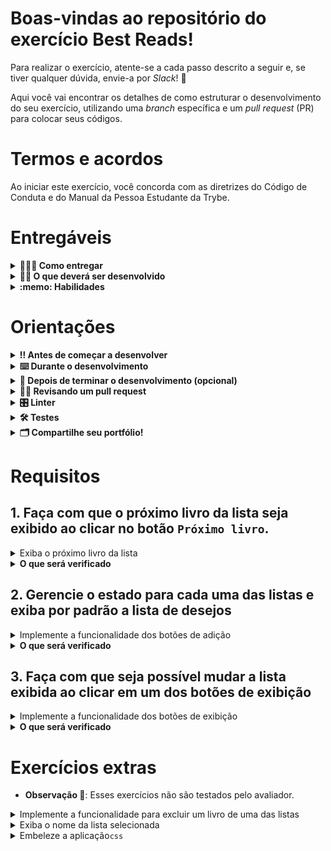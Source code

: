 # Boas-vindas ao repositório do exercício Best Reads!

Para realizar o exercício, atente-se a cada passo descrito a seguir e, se tiver qualquer dúvida, envie-a por _Slack_! 🚀

Aqui você vai encontrar os detalhes de como estruturar o desenvolvimento do seu exercício, utilizando uma _branch_ específica e um _pull request_ (PR) para colocar seus códigos.

# Termos e acordos

Ao iniciar este exercício, você concorda com as diretrizes do Código de Conduta e do Manual da Pessoa Estudante da Trybe.

# Entregáveis

<details>
  <summary><strong>🤷🏽‍♀️ Como entregar</strong></summary><br />

Para entregar o seu exercício você deverá criar um _pull request_ neste repositório.

> **Relembrando 🧠**: Lembre-se que você pode consultar nosso conteúdo sobre [Git & GitHub](https://app.betrybe.com/course/4d67f5b4-34a6-489f-a205-b6c7dc50fc16/) e nosso [Blog - Git & GitHub](https://blog.betrybe.com/tecnologia/git-e-github/) sempre que precisar!

</details>

<details>
  <summary><strong>👨‍💻 O que deverá ser desenvolvido</strong></summary><br />

  Neste exercício, você vai desenvolver uma aplicação que renderizará um livro que poderá ser adicionado a diferentes listas de leitura. Para isso, utilize o React para gerenciar o estado das listas e também capturar eventos.

</details>

<details>
  <summary><strong>:memo: Habilidades</strong></summary><br />

Neste exercício, verificamos se você é capaz de:

- Inicializar um componente, dando a ele um estado predefinido;

- Ler o estado de um componente e usá-lo para alterar o que exibimos no _browser_;

- Atualizar o estado de um componente;

- Capturar eventos utilizando a sintaxe do React.

</details>


# Orientações

<details>
  <summary><strong>‼️ Antes de começar a desenvolver</strong></summary><br />

1. Clone o repositório

- Use o comando: `git clone git@github.com:tryber/sd-035-exercise-best-reads`.
- Entre na pasta do repositório que você acabou de clonar:
  - `cd sd-035-exercise-best-reads`

2. Instale as dependências

- `npm install`.

3. Crie uma branch a partir da branch `main`

- Verifique que você está na branch `main`
  - Exemplo: `git branch`
- Se não estiver, mude para a branch `main`
  - Exemplo: `git checkout main`
- Agora crie uma branch à qual você vai submeter os `commits` do seu exercício
  - Você deve criar uma branch no seguinte formato: `nome-de-usuario-nome-do-exercicio`
  - Exemplo: `git checkout -b joaozinho-sd-035-exercise-best-reads`

4. Adicione as mudanças ao _stage_ do Git e faça um `commit`

- Verifique que as mudanças ainda não estão no _stage_
  - Exemplo: `git status` (deve aparecer listada a pasta _joaozinho_ em vermelho)
- Adicione o novo arquivo ao _stage_ do Git
  - Exemplo:
    - `git add .` (adicionando todas as mudanças - _que estavam em vermelho_ - ao stage do Git)
    - `git status` (deve aparecer listado o arquivo _joaozinho/README.md_ em verde)
- Faça o `commit` inicial
  - Exemplo:
    - `git commit -m 'iniciando o exercício x'` (fazendo o primeiro commit)
    - `git status` (deve aparecer uma mensagem tipo _nothing to commit_ )

5. Adicione a sua branch com o novo `commit` ao repositório remoto

- Usando o exemplo anterior: `git push -u origin joaozinho-sd-035-exercise-best-reads`

6. Crie um novo `Pull Request` _(PR)_

- Vá até a página de _Pull Requests_ do [repositório no GitHub](https://github.com/tryber/sd-035-exercise-best-reads/pulls)
- Clique no botão verde _"New pull request"_
- Clique na caixa de seleção _"Compare"_ e escolha a sua branch **com atenção**
- Coloque um título para a sua _Pull Request_
  - Exemplo: _"Cria tela de busca"_
- Clique no botão verde _"Create pull request"_
- Adicione uma descrição para o _Pull Request_ e clique no botão verde _"Create pull request"_
- **Não se preocupe em preencher mais nada por enquanto!**
- Volte até a [página de _Pull Requests_ do repositório](https://github.com/tryber/sd-035-exercise-best-reads/pulls) e confira que o seu _Pull Request_ está criado

</details>

<details>
  <summary><strong>⌨️ Durante o desenvolvimento</strong></summary><br />

- Faça `commits` das alterações que você fizer no código regularmente

- Lembre-se de sempre após um (ou alguns) `commits` atualizar o repositório remoto

- Os comandos que você utilizará com mais frequência são:
  1. `git status` _(para verificar o que está em vermelho - fora do stage - e o que está em verde - no stage)_
  2. `git add` _(para adicionar arquivos ao stage do Git)_
  3. `git commit` _(para criar um commit com os arquivos que estão no stage do Git)_
  4. `git push -u origin nome-da-branch` _(para enviar o commit para o repositório remoto na primeira vez que fizer o `push` de uma nova branch)_
  5. `git push` _(para enviar o commit para o repositório remoto após o passo anterior)_

</details>

<details>
  <summary><strong>🤝 Depois de terminar o desenvolvimento (opcional)</strong></summary><br />

Para sinalizar que o seu exercício está pronto para o _"Code Review"_, faça o seguinte:

- Vá até a página **DO SEU** _Pull Request_, adicione a label de _"code-review"_ e marque seus colegas:

  - No menu à direita, clique no _link_ **"Labels"** e escolha a _label_ **code-review**;

  - No menu à direita, clique no _link_ **"Assignees"** e escolha **o seu usuário**;

  - No menu à direita, clique no _link_ **"Reviewers"** e digite `students`, selecione o time `tryber/students-sd-035`.

Caso tenha alguma dúvida, [aqui tem um video explicativo](https://vimeo.com/362189205).

</details>

<details>
  <summary><strong>🕵🏿 Revisando um pull request</strong></summary><br />

Use o conteúdo sobre [Code Review](https://app.betrybe.com/course/real-life-engineer/code-review) para te ajudar a revisar os _Pull Requests_.

</details>

<details>
  <summary><strong>🎛 Linter</strong></summary><br />

Para garantir a qualidade do código, vamos utilizar neste exercício os linters `ESLint` e `StyleLint`.
Assim o código estará alinhado com as boas práticas de desenvolvimento, sendo mais legível
e de fácil manutenção! Para rodá-los localmente, execute os comandos abaixo:

```bash
  npm run lint
  npm run lint:styles
```

⚠️ **Pull requests com issues de Linter não serão avaliadas. Atente-se para resolvê-las antes de finalizar o desenvolvimento!** ⚠️

Em caso de dúvidas, confira o material do course sobre [ESLint e Stylelint](https://app.betrybe.com/course/real-life-engineer/eslint).

</details>


<details>
  <summary><strong>🛠 Testes</strong></summary><br />

Para avaliar o exercício utilizaremos [React Testing Library (RTL)](https://testing-library.com/docs/react-testing-library/intro) para execução dos testes.

Na descrição dos requisitos (logo abaixo) será pedido que seja feita a adição de atributos data-testid nos elementos **HTML**. Vamos a um exemplo para deixar evidente essa configuração: se o requisito pedir "crie um botão e adicione o id de teste (ou data-testid) com o valor my-action, você pode escrever:

```html
<button data-testid="my-action"></button>
```

ou

```html
<a data-testid="my-action"></a>
```

Ou seja, o atributo `data-testid="my-action"` servirá para o React Testing Library(RTL) identificar o elemento e, dessa forma, conseguiremos realizar testes focados no comportamento da aplicação.

⚠ **Atenção:** muito cuidado com os nomes especificados nos requisitos! O conteúdo deve ser exatamente igual ao texto descrito no requisito.

Para verificar a solução proposta, você pode executar todos os testes localmente, basta executar:

```bash
npm test
```

💡 **Dica: desativando testes**

Especialmente no início, quando a maioria dos testes está falhando, a saída após executar os testes é extensa. Você pode desabilitar temporariamente um teste utilizando a função `skip` junto à função `it`. Como o nome indica, esta função "pula" um teste. Veja um exemplo:

```js
it.skip("Será validado se o campo de filtro por nome renderiza na tela", () => {
  render(<App />);
  const filterNameInput = screen.getByTestId(/name-filter/i);
  expect(filterNameInput).toBeInTheDocument();
});
```

![Usando comando .skip para pular um teste](images/skip-image.png)

Uma estratégia é pular todos os testes no início e ir implementando um teste de cada vez, removendo dele a função `skip`.

Você também pode rodar apenas um arquivo de teste, por exemplo:

```bash
npm test 
```

Uma outra forma para contornar esse problema é a utilização da função `.only` após o `it`. Com isso, será possível que apenas um requisito rode localmente e seja avaliado.

```js
it.only("Será validado se o campo de filtro por nome renderiza na tela", () => {
  render(<App />);
  const filterNameInput = screen.getByTestId(/name-filter/i);
  expect(filterNameInput).toBeInTheDocument();
});
```

![usando comando .only para rodar apenas um teste](images/only-image.png)

⚠️ **O avaliador automático não necessariamente avalia seu exercício na ordem em que os requisitos aparecem no readme. Isso acontece para deixar o processo de avaliação mais rápido. Então, não se assuste se isso acontecer, ok?**

</details>

<details>
  <summary><strong>🗂 Compartilhe seu portfólio!</strong></summary><br />

Você sabia que o LinkedIn é a principal rede social profissional e compartilhar o seu aprendizado lá é muito importante para quem deseja construir uma carreira de sucesso? Compartilhe esse exercício no seu LinkedIn, marque o perfil da Trybe (@trybe) e mostre para a sua rede toda a sua evolução.

</details>

# Requisitos

## 1. Faça com que o próximo livro da lista seja exibido ao clicar no botão `Próximo livro`.

<details>
  <summary>Exiba o próximo livro da lista</summary><br />

- Faça com que o próximo livro da lista seja exibido ao clicar no botão `Próximo livro` de forma que ele percorra toda a lista.

- Ao chegar no último livro da lista, o próximo livro deverá ser o primeiro da lista novamente.

</details>

<details>
  <summary><strong>O que será verificado</strong></summary><br />

- Se, ao carregar a página, as informações do primeiro livro da lista são exibidas.
- Se, ao clicar no botão `Próximo livro`, as informações dos próximos livros da lista são exibidas.
- Se, ao chegar no último livro da lista, ao clicar no botão `Próximo livro`, as informações do primeiro livro da lista são exibidas.

</details>

## 2. Gerencie o estado para cada uma das listas e exiba por padrão a lista de desejos

<details>
  <summary>Implemente a funcionalidade dos botões de adição</summary><br />

- Ao clicar em um dos botões que adicionam um livro a uma lista, as informações do livro devem ser adicionadas à respectiva lista.
- Exiba a lista de desejos por padrão no componente `BookList`.

</details>

<details>
  <summary><strong>O que será verificado</strong></summary><br />

- Se, ao clicar no botão `Adicionar à lista de desejos`, o livro é adicionado à lista de desejos, e as informações do livro são exibidas na tela.

</details>

## 3. Faça com que seja possível mudar a lista exibida ao clicar em um dos botões de exibição

<details>
<summary>Implemente a funcionalidade dos botões de exibição</summary><br />

  - Ao clicar em um dos botões de exibição, a lista exibida deve ser alterada para a lista correspondente ao botão clicado.

</details>

<details>
  <summary><strong>O que será verificado</strong></summary><br />

- Se, ao clicar no botão `Exibir lista de desejos`, a lista de desejos é exibida.
- Se, ao clicar no botão `Exibir lista de leitura`, a lista de leitura é exibida.
- Se, ao clicar no botão `Exibir lista de lidos`, a lista de lidos é exibida.

</details>

# Exercícios extras 

- **Observação 🔎**: Esses exercícios não são testados pelo avaliador.

<details>
<summary>Implemente a funcionalidade para excluir um livro de uma das listas</summary><br />

  - Crie um botão `Excluir` no componente `Book` que deve ser apenas renderizado dentro da lista e não na exibição de detalhes do livro.
  - Ao clicar no botão `Excluir` de um livro, o livro deve ser removido da lista correspondente.

</details>

<details>
<summary>Exiba o nome da lista selecionada</summary><br />

  - Exiba o nome da lista selecionada no lugar do Texto `"Lista de ..."`.
</details>

<details>
  <summary>Embeleze a aplicação<code>css</code></summary><br />
  
- Faça com que a aplicação fique bonita, utilizando `css` para isso.

</details>
